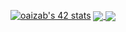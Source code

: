 <!-- [![42 Profile Card](https://1337-readme.vercel.app/api/profile?cursus=42cursus&login=oaizab)](https://github.com/mohouyizme/1337-readme) -->
<!-- <p align="center"><img src="https://badge42.herokuapp.com/api/stats/oaizab?cursus=42cursus&darkmode=true"> </p> -->
[![oaizab's 42 stats](https://badge.mediaplus.ma/black/oaizab)](https://github.com/oaizab)
<a href="https://github.com/oaizab?tab=repositories">
  <img align="center" src="https://github-readme-stats.vercel.app/api/top-langs/?username=oaizab&theme=light"/>
</a>
<a href="https://github.com/oaizab?tab=repositories">
 <img align="center" src="https://github-readme-stats.vercel.app/api?username=oaizab&line_height=40&show_icons=true&theme=light">
</a>
